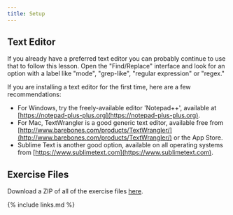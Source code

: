 ```yaml
---
title: Setup
---
```


## Text Editor

If you already have a preferred text editor you can probably
continue to use that to follow this lesson.
Open the "Find/Replace" interface and look for
an option with a label like
"mode", "grep-like", "regular expression" or "regex."

If you are installing a text editor for the first time,
here are a few recommendations:

- For Windows,
  try the freely-available editor 'Notepad++',
  available at [https://notepad-plus-plus.org](https://notepad-plus-plus.org).
- For Mac, TextWrangler is a good generic text editor,
  available free from [http://www.barebones.com/products/TextWrangler/](http://www.barebones.com/products/TextWrangler/) or the App Store.
- Sublime Text is another good option,
  available on all operating systems from [https://www.sublimetext.com](https://www.sublimetext.com).

## Exercise Files

Download a ZIP of all of the exercise files [here](http://bit.ly/2nqtWc4).


{% include links.md %}
